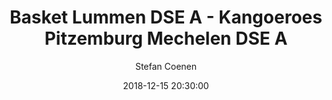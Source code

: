---
layout: album
title: Basket Lummen DSE A - Kangoeroes Pitzemburg Mechelen DSE A
description: Competitie wedstrijd tussen Basket Lummen DSE A  en Kangoeroes Pitzemburg Mechelen DSE A.
date: 2018-12-15 20:30:00
cover: /albums/2018-12-15-Basket-Lummen-DSEA-Kangoeroes-Mechelen-DSEA/thumbnails/_DSC9652.JPG
author: Stefan Coenen
pagination: 
  enabled: true
  images: true
  imageLayout: image
  itemsPerPage: 64
---